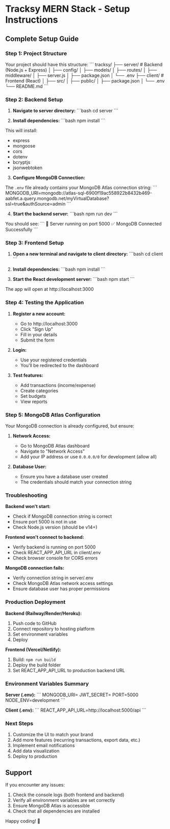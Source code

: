 # Tracksy MERN Stack - Setup Instructions

## Complete Setup Guide

### Step 1: Project Structure
Your project should have this structure:
\`\`\`
tracksy/
├── server/              # Backend (Node.js + Express)
│   ├── config/
│   ├── models/
│   ├── routes/
│   ├── middleware/
│   ├── server.js
│   ├── package.json
│   └── .env
├── client/              # Frontend (React)
│   ├── src/
│   ├── public/
│   ├── package.json
│   └── .env
└── README.md
\`\`\`

### Step 2: Backend Setup

1. **Navigate to server directory:**
\`\`\`bash
cd server
\`\`\`

2. **Install dependencies:**
\`\`\`bash
npm install
\`\`\`

This will install:
- express
- mongoose
- cors
- dotenv
- bcryptjs
- jsonwebtoken

3. **Configure MongoDB Connection:**

The `.env` file already contains your MongoDB Atlas connection string:
\`\`\`
MONGODB_URI=mongodb://atlas-sql-6900f19ac558922b8432b469-aabfet.a.query.mongodb.net/myVirtualDatabase?ssl=true&authSource=admin
\`\`\`

4. **Start the backend server:**
\`\`\`bash
npm run dev
\`\`\`

You should see:
\`\`\`
🚀 Server running on port 5000
✅ MongoDB Connected Successfully
\`\`\`

### Step 3: Frontend Setup

1. **Open a new terminal and navigate to client directory:**
\`\`\`bash
cd client
\`\`\`

2. **Install dependencies:**
\`\`\`bash
npm install
\`\`\`

3. **Start the React development server:**
\`\`\`bash
npm start
\`\`\`

The app will open at http://localhost:3000

### Step 4: Testing the Application

1. **Register a new account:**
   - Go to http://localhost:3000
   - Click "Sign Up"
   - Fill in your details
   - Submit the form

2. **Login:**
   - Use your registered credentials
   - You'll be redirected to the dashboard

3. **Test features:**
   - Add transactions (income/expense)
   - Create categories
   - Set budgets
   - View reports

### Step 5: MongoDB Atlas Configuration

Your MongoDB connection is already configured, but ensure:

1. **Network Access:**
   - Go to MongoDB Atlas dashboard
   - Navigate to "Network Access"
   - Add your IP address or use `0.0.0.0/0` for development (allow all)

2. **Database User:**
   - Ensure you have a database user created
   - The credentials should match your connection string

### Troubleshooting

**Backend won't start:**
- Check if MongoDB connection string is correct
- Ensure port 5000 is not in use
- Check Node.js version (should be v14+)

**Frontend won't connect to backend:**
- Verify backend is running on port 5000
- Check REACT_APP_API_URL in client/.env
- Check browser console for CORS errors

**MongoDB connection fails:**
- Verify connection string in server/.env
- Check MongoDB Atlas network access settings
- Ensure database user has proper permissions

### Production Deployment

**Backend (Railway/Render/Heroku):**
1. Push code to GitHub
2. Connect repository to hosting platform
3. Set environment variables
4. Deploy

**Frontend (Vercel/Netlify):**
1. Build: `npm run build`
2. Deploy the build folder
3. Set REACT_APP_API_URL to production backend URL

### Environment Variables Summary

**Server (.env):**
\`\`\`
MONGODB_URI=<your-mongodb-connection-string>
JWT_SECRET=<your-secret-key>
PORT=5000
NODE_ENV=development
\`\`\`

**Client (.env):**
\`\`\`
REACT_APP_API_URL=http://localhost:5000/api
\`\`\`

### Next Steps

1. Customize the UI to match your brand
2. Add more features (recurring transactions, export data, etc.)
3. Implement email notifications
4. Add data visualization
5. Deploy to production

## Support

If you encounter any issues:
1. Check the console logs (both frontend and backend)
2. Verify all environment variables are set correctly
3. Ensure MongoDB Atlas is accessible
4. Check that all dependencies are installed

Happy coding! 🚀

